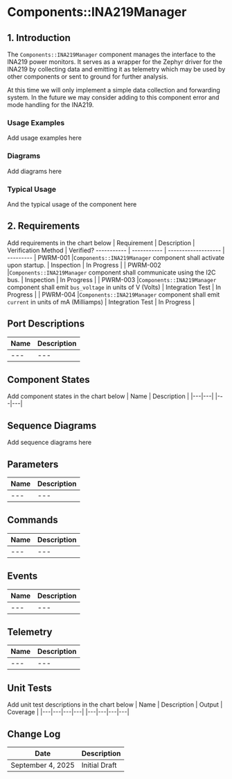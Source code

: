 # Components::INA219Manager

## 1. Introduction
The `Components::INA219Manager` component manages the interface to the INA219 power monitors. It serves as a wrapper for the Zephyr driver for the INA219 by collecting data and emitting it as telemetry which may be used by other components or sent to ground for further analysis.

At this time we will only implement a simple data collection and forwarding system. In the future we may consider adding to this component error and mode handling for the INA219.

### Usage Examples
Add usage examples here

### Diagrams
Add diagrams here

### Typical Usage
And the typical usage of the component here

## 2. Requirements
Add requirements in the chart below
| Requirement | Description | Verification Method | Verified?
----------- | ----------- | ------------------- | ---------
| PWRM-001 |`Components::INA219Manager` component shall activate upon startup. | Inspection | In Progress |
| PWRM-002 |`Components::INA219Manager` component shall communicate using the I2C bus. | Inspection | In Progress |
| PWRM-003 |`Components::INA219Manager` component shall emit `bus_voltage` in units of V (Volts) | Integration Test | In Progress |
| PWRM-004 |`Components::INA219Manager` component shall emit `current` in units of mA (Milliamps) | Integration Test | In Progress |

## Port Descriptions
| Name | Description |
|---|---|
|---|---|

## Component States
Add component states in the chart below
| Name | Description |
|---|---|
|---|---|

## Sequence Diagrams
Add sequence diagrams here

## Parameters
| Name | Description |
|---|---|
|---|---|

## Commands
| Name | Description |
|---|---|
|---|---|

## Events
| Name | Description |
|---|---|
|---|---|

## Telemetry
| Name | Description |
|---|---|
|---|---|

## Unit Tests
Add unit test descriptions in the chart below
| Name | Description | Output | Coverage |
|---|---|---|---|
|---|---|---|---|

## Change Log
| Date | Description |
|---|---|
| September 4, 2025 | Initial Draft |
